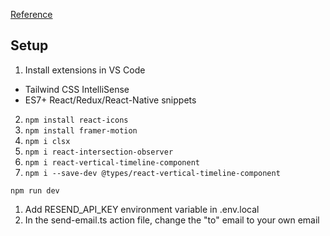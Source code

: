 [Reference](https://youtu.be/sUKptmUVIBM)

## Setup
1. Install extensions in VS Code
  - Tailwind CSS IntelliSense
  - ES7+ React/Redux/React-Native snippets
2. `npm install react-icons`
3. `npm install framer-motion`
4. `npm i clsx`
5. `npm i react-intersection-observer`
6. `npm i react-vertical-timeline-component`
7. `npm i --save-dev @types/react-vertical-timeline-component`

`npm run dev`

1. Add RESEND_API_KEY environment variable in .env.local
2. In the send-email.ts action file, change the "to" email to your own email
